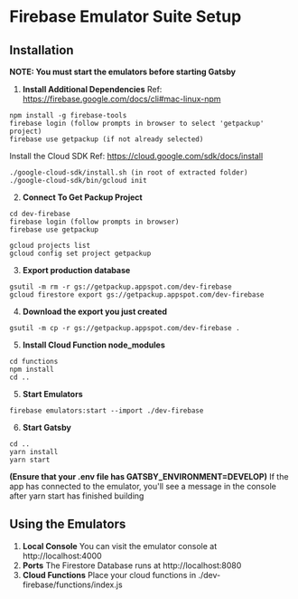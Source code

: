 # Firebase Emulator Suite Setup
## Installation

**NOTE: You must start the emulators before starting Gatsby**

1.  **Install Additional Dependencies**
Ref: https://firebase.google.com/docs/cli#mac-linux-npm
```shel
npm install -g firebase-tools
firebase login (follow prompts in browser to select 'getpackup' project)
firebase use getpackup (if not already selected)
```
Install the Cloud SDK
Ref: https://cloud.google.com/sdk/docs/install
```shel
./google-cloud-sdk/install.sh (in root of extracted folder)
./google-cloud-sdk/bin/gcloud init
```
2.  **Connect To Get Packup Project**
```shel
cd dev-firebase
firebase login (follow prompts in browser)
firebase use getpackup 

gcloud projects list
gcloud config set project getpackup
```
3.  **Export production database**
```shel
gsutil -m rm -r gs://getpackup.appspot.com/dev-firebase
gcloud firestore export gs://getpackup.appspot.com/dev-firebase
```
4.  **Download the export you just created**
```shel
gsutil -m cp -r gs://getpackup.appspot.com/dev-firebase .
```
  5.  **Install Cloud Function node_modules**
```shel
cd functions
npm install
cd ..
```
5. **Start Emulators**
```shel
firebase emulators:start --import ./dev-firebase
```
6. **Start Gatsby**
```shel
cd ..
yarn install
yarn start
```
**(Ensure that your .env file has GATSBY_ENVIRONMENT=DEVELOP)**
If the app has connected to the emulator, you'll see a message in the console after yarn start has finished building

## Using the Emulators
1. **Local Console**
You can visit the emulator console at http://localhost:4000
2. **Ports**
The Firestore Database runs at http://localhost:8080
3. **Cloud Functions**
Place your cloud functions in ./dev-firebase/functions/index.js
